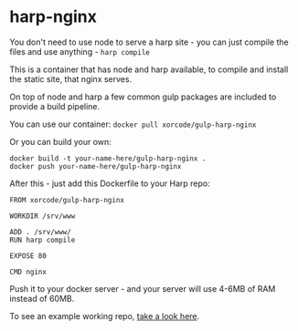 harp-nginx
==================

You don't need to use node to serve a harp site - you can just compile the files and use anything - `harp compile`

This is a container that has node and harp available, to compile and install the static site, that nginx serves.

On top of node and harp a few common gulp packages are included to provide a build pipeline.

You can use our container: `docker pull xorcode/gulp-harp-nginx`

Or you can build your own:

```
docker build -t your-name-here/gulp-harp-nginx .
docker push your-name-here/gulp-harp-nginx
```

After this - just add this Dockerfile to your Harp repo:

```
FROM xorcode/gulp-harp-nginx

WORKDIR /srv/www

ADD . /srv/www/
RUN harp compile

EXPOSE 80

CMD nginx
```

Push it to your docker server - and your server will use 4-6MB of RAM instead of 60MB.

To see an example working repo, [take a look here](https://github.com/octohost/harp).
